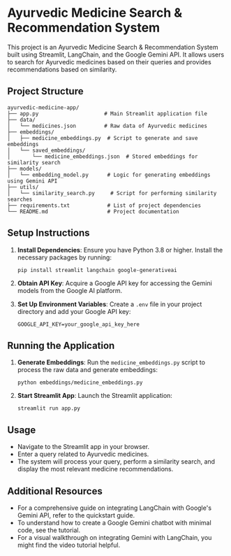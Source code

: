 # Ayurvedic Medicine Search & Recommendation System

This project is an Ayurvedic Medicine Search & Recommendation System built using Streamlit, LangChain, and the Google Gemini API. It allows users to search for Ayurvedic medicines based on their queries and provides recommendations based on similarity.

## Project Structure

```
ayurvedic-medicine-app/
├── app.py                     # Main Streamlit application file
├── data/
│   └── medicines.json         # Raw data of Ayurvedic medicines
├── embeddings/
│   ├── medicine_embeddings.py  # Script to generate and save embeddings
│   └── saved_embeddings/
│       └── medicine_embeddings.json  # Stored embeddings for similarity search
├── models/
│   └── embedding_model.py      # Logic for generating embeddings using Gemini API
├── utils/
│   └── similarity_search.py     # Script for performing similarity searches
├── requirements.txt            # List of project dependencies
└── README.md                   # Project documentation
```

## Setup Instructions

1. **Install Dependencies**: Ensure you have Python 3.8 or higher. Install the necessary packages by running:
   ```
   pip install streamlit langchain google-generativeai
   ```

2. **Obtain API Key**: Acquire a Google API key for accessing the Gemini models from the Google AI platform.

3. **Set Up Environment Variables**: Create a `.env` file in your project directory and add your Google API key:
   ```
   GOOGLE_API_KEY=your_google_api_key_here
   ```

## Running the Application

1. **Generate Embeddings**: Run the `medicine_embeddings.py` script to process the raw data and generate embeddings:
   ```
   python embeddings/medicine_embeddings.py
   ```

2. **Start Streamlit App**: Launch the Streamlit application:
   ```
   streamlit run app.py
   ```

## Usage

- Navigate to the Streamlit app in your browser.
- Enter a query related to Ayurvedic medicines.
- The system will process your query, perform a similarity search, and display the most relevant medicine recommendations.

## Additional Resources

- For a comprehensive guide on integrating LangChain with Google's Gemini API, refer to the quickstart guide.
- To understand how to create a Google Gemini chatbot with minimal code, see the tutorial.
- For a visual walkthrough on integrating Gemini with LangChain, you might find the video tutorial helpful.